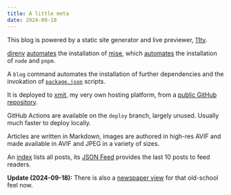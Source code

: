 ```yaml
---
title: A little meta
date: 2024-09-10
---
```


This blog is powered by a static site generator and live previewer,
[11ty](https://www.11ty.dev/).

[direnv](https://direnv.net/)
[automates](https://github.com/pcarrier/blog/blob/main/.envrc) the
installation of [mise](https://mise.jdx.dev/), which
[automates](https://github.com/pcarrier/blog/blob/main/.mise.toml) the
installation of `node` and `pnpm`.

A `blog` command automates the installation of further dependencies and the
invokation of [`package.json`](https://github.com/pcarrier/blog/blob/main/package.json)
scripts.

It is deployed to [xmit](https://xmit.co/), my very own hosting platform, from a [public GitHub repository](https://github.com/pcarrier/blog).

GitHub Actions are available on the `deploy` branch, largely unused. Usually much faster to deploy locally.

Articles are written in Markdown, images are authored in high-res AVIF and made available in AVIF and JPEG in a variety of sizes.

An [index](/) lists all posts, its [JSON Feed](https://www.jsonfeed.org/) provides the last 10 posts to feed readers.

**Update (2024-09-18):** There is also a [newspaper view](/news) for that old-school feel now.
